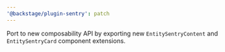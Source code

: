 ```yaml
---
'@backstage/plugin-sentry': patch
---
```


Port to new composability API by exporting new `EntitySentryContent` and `EntitySentryCard` component extensions.

